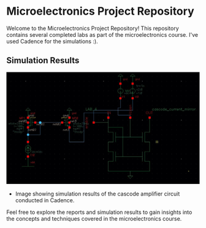 # Microelectronics Project Repository

Welcome to the Microelectronics Project Repository! This repository contains several completed labs as part of the microelectronics course. I've used Cadence for the simulations :).



## Simulation Results
![Cascode Simulation](cascode.jpg)
- Image showing simulation results of the cascode amplifier circuit conducted in Cadence.

Feel free to explore the reports and simulation results to gain insights into the concepts and techniques covered in the microelectronics course.
